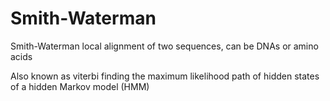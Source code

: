 # Smith-Waterman
Smith-Waterman local alignment of two sequences, can be DNAs or amino acids

Also known as viterbi finding the maximum likelihood path of hidden states of a hidden Markov model (HMM)
